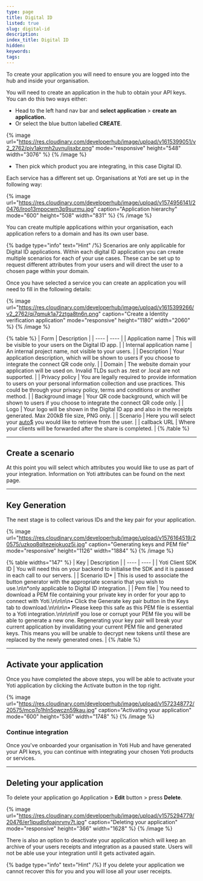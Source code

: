 ```yaml
---
type: page
title: Digital ID
listed: true
slug: digital-id
description: 
index_title: Digital ID
hidden: 
keywords: 
tags: 
---
```


To create your application you will need to ensure you are logged into the hub and inside your organisation.

You will need to create an application in the hub to obtain your API keys. You can do this two ways either:

- Head to the left hand nav bar and **select application** &gt; **create an application.**
- Or select the blue button labelled **CREATE**.

{% image url="https://res.cloudinary.com/developerhub/image/upload/v1615399051/v2_2762/piv1akrmh2uvnuljsxbr.png" mode="responsive" height="548" width="3076" %}
{% /image %}

- Then pick which product you are integrating, in this case Digital ID. 

Each service has a different set up. Organisations at Yoti are set up in the following way:

{% image url="https://res.cloudinary.com/developerhub/image/upload/v1574956141/20476/lroo13mpocwm3p9surmu.jpg" caption="Application hierarchy" mode="600" height="508" width="831" %}
{% /image %}

You can create multiple applications within your organisation, each application refers to a domain and has its own user base.

{% badge type="info" text="Hint" /%} Scenarios are only applicable for Digital ID applications.  Within each digital ID application you can create multiple scenarios for each of your use cases. These can be set up to request different attributes from your users and will direct the user to a chosen page within your domain.

Once you have selected a service you can create an application you will need to fill in the following details:

{% image url="https://res.cloudinary.com/developerhub/image/upload/v1615399266/v2_2762/qi7qmuk1a72ztga8tn6n.png" caption="Create a Identity verification application" mode="responsive" height="1180" width="2060" %}
{% /image %}

{% table %}
| Form | Description | 
| ---- | ---- | 
| Application name | This will be visible to your users on the Digital ID app. | 
| Internal application name | An internal project name, not visible to your users. | 
| Description | Your application description, which will be shown to users if you choose to integrate the connect QR code only. | 
| Domain | The website domain your application will be used on. Invalid TLDs such as .test or .local are not supported. | 
| Privacy policy | You are legally required to provide information to users on your personal information collection and use practices. This could be through your privacy policy, terms and conditions or another method. | 
| Background image | Your QR code background, which will be shown to users if you choose to integrate the connect QR code only. | 
| Logo | Your logo will be shown in the Digital ID app and also in the receipts generated. Max 200kB file size, PNG only. | 
| Scenario | Here you will select your [auto$](/digital-id/yoti-attributes) you would like to retrieve from the user. | 
| callback URL | Where your clients will be forwarded after the share is completed. | 
{% /table %}

---

## Create a scenario

At this point you will select which attributes you would like to use as part of your integration. Information on Yoti attributes can be found on the next page. 

---

## Key Generation

The next stage is to collect various IDs and the key pair for your application.

{% image url="https://res.cloudinary.com/developerhub/image/upload/v1576164519/20575/uzkoq8qltezeiokuoz5i.jpg" caption="Generating keys and PEM file" mode="responsive" height="1126" width="1884" %}
{% /image %}

{% table widths="147" %}
| Key | Description | 
| ---- | ---- | 
| Yoti Client SDK ID | You will need this on your backend to initialise the SDK and it is passed in each call to our servers. | 
| Scenario ID* | This is used to associate the button generator with the appropriate scenario that you wish to use.\n\n*only applicable to Digital ID integration. | 
| Pem file | You need to download a PEM file containing your private key in order for your app to connect with Yoti.\n\n\n\n• Click the Generate key pair button in the Keys tab to download.\n\n\n\n• Please keep this safe as this PEM file is essential to a Yoti integration.\n\n\n\nIf you lose or corrupt your PEM file you will be able to generate a new one. Regenerating your key pair will break your current application by invalidating your current PEM file and generated keys. This means you will be unable to decrypt new tokens until these are replaced by the newly generated ones. | 
{% /table %}

---

## Activate your application

Once you have completed the above steps, you will be able to activate your Yoti application by clicking the Activate button in the top right.

{% image url="https://res.cloudinary.com/developerhub/image/upload/v1572348772/20575/mcq7o1hln5owczn59kau.jpg" caption="Activating your application" mode="600" height="536" width="1748" %}
{% /image %}

### Continue integration

Once you've onboarded your organisation in Yoti Hub and have generated your API keys, you can continue with integrating your chosen Yoti products or services.

---

## Deleting your application

To delete your application go Application &gt; **Edit** button &gt; press **Delete**. 

{% image url="https://res.cloudinary.com/developerhub/image/upload/v1575294779/20476/er1ipudlofoajnrvny7t.jpg" caption="Deleting your application" mode="responsive" height="366" width="1628" %}
{% /image %}

There is also an option to deactivate your application which will keep an archive of your users receipts and integration as a paused state. Users will not be able use your integration until it gets activated again.

{% badge type="info" text="Hint" /%} If you delete your application we cannot recover this for you and you will lose all your user receipts.